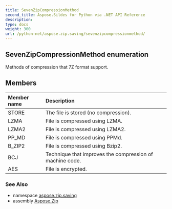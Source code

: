 ```yaml
---
title: SevenZipCompressionMethod
second_title: Aspose.Sildes for Python via .NET API Reference
description: 
type: docs
weight: 300
url: /python-net/aspose.zip.saving/sevenzipcompressionmethod/
---
```


## SevenZipCompressionMethod enumeration

Methods of compression that 7Z format support.

## Members
| Member name | Description |
| :- | :- |
|STORE|The file is stored (no compression).|
|LZMA|File is compressed using LZMA.|
|LZMA2|File is compressed using LZMA2.|
|PP_MD|File is compressed using PPMd.|
|B_ZIP2|File is compressed using Bzip2.|
|BCJ|Technique that improves the compression of machine code.|
|AES|File is encrypted.|

### See Also

* namespace [aspose.zip.saving](/zip/python-net/aspose.zip.saving/)
* assembly [Aspose.Zip](/zip/python-net/)

